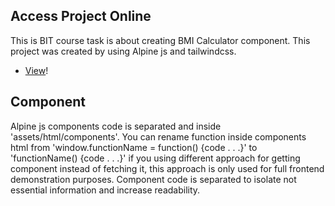 ## Access Project Online

This is BIT course task is about creating BMI Calculator component. This project was created by using Alpine js and tailwindcss.

-   [View](https://gymmed.github.io/BIT-Alpine-BMI-Calculator-Component/)!

## Component

Alpine js components code is separated and inside 'assets/html/components'. You can rename function inside components html from 'window.functionName = function() {code . . .}' to 'functionName() {code . . .}' if you using different approach for getting component instead of fetching it, this approach is only used for full frontend demonstration purposes. Component code is separated to isolate not essential information and increase readability.
